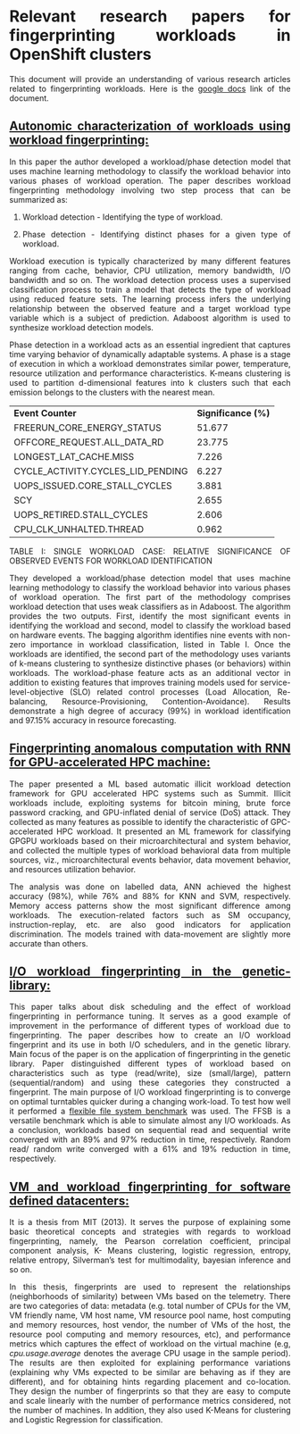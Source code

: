 <div style="text-align: justify">

# **Relevant research papers for fingerprinting workloads in OpenShift clusters**

This document will provide an understanding of various research articles related to fingerprinting workloads. Here is the [google docs](https://docs.google.com/document/d/120fm-EnnM8bmvku9POaDKTb-9dbkqwV_bnIRnIpyDMk/edit) link of the document.

## **[Autonomic characterization of workloads using workload fingerprinting:](https://ieeexplore.ieee.org/document/7015482)**

In this paper the author developed a workload/phase detection model that uses machine learning methodology to classify the workload behavior into various phases of workload operation. The paper describes workload fingerprinting methodology involving two step process that can be summarized as:

1. Workload detection - Identifying the type of workload.

2. Phase detection - Identifying distinct phases for a given type of workload.

Workload execution is typically characterized by many different features ranging from cache, behavior, CPU utilization, memory bandwidth, I/O bandwidth and so on. The workload detection process uses a supervised classification process to train a model that detects the type of workload using reduced feature sets. The learning process infers the underlying relationship between the observed feature and a target workload type variable which is a subject of prediction. Adaboost algorithm is used to synthesize workload detection models.



Phase detection in a workload acts as an essential ingredient that captures time varying behavior of dynamically adaptable systems. A phase is a stage of execution in which a workload demonstrates similar power, temperature, resource utilization and performance characteristics. K-means clustering is used to partition d-dimensional features into k clusters such that each emission belongs to the clusters with the nearest mean.


<table>
  <tr>
   <td><strong>Event Counter</strong>
   </td>
   <td><strong>Significance (%)</strong>
   </td>
  </tr>
  <tr>
   <td>FREERUN_CORE_ENERGY_STATUS
   </td>
   <td>51.677
   </td>
  </tr>
  <tr>
   <td>OFFCORE_REQUEST.ALL_DATA_RD
   </td>
   <td>23.775
   </td>
  </tr>
  <tr>
   <td>LONGEST_LAT_CACHE.MISS
   </td>
   <td>7.226
   </td>
  </tr>
  <tr>
   <td>CYCLE_ACTIVITY.CYCLES_LID_PENDING
   </td>
   <td>6.227
   </td>
  </tr>
  <tr>
   <td>UOPS_ISSUED.CORE_STALL_CYCLES
   </td>
   <td>3.881
   </td>
  </tr>
  <tr>
   <td>SCY
   </td>
   <td>2.655
   </td>
  </tr>
  <tr>
   <td>UOPS_RETIRED.STALL_CYCLES
   </td>
   <td>2.606
   </td>
  </tr>
  <tr>
   <td>CPU_CLK_UNHALTED.THREAD
   </td>
   <td>0.962
   </td>
  </tr>
</table>


TABLE I: SINGLE WORKLOAD CASE: RELATIVE SIGNIFICANCE OF OBSERVED EVENTS FOR WORKLOAD IDENTIFICATION

They developed a workload/phase detection model that uses machine learning methodology to classify the workload behavior into various phases of workload operation. The first part of the methodology comprises workload detection that uses weak classifiers as in Adaboost. The algorithm provides the two outputs. First, identify the most significant events in identifying the workload and second, model to classify the workload based on hardware events. The bagging algorithm identifies nine events with non-zero importance in workload classification, listed in Table I. Once the workloads are identified, the second part of the methodology uses variants of k-means clustering to synthesize distinctive phases (or behaviors) within workloads. The workload-phase feature acts as an additional vector in addition to existing features that improves training models used for service-level-objective (SLO) related control processes (Load Allocation, Re-balancing, Resource-Provisioning, Contention-Avoidance). Results demonstrate a high degree of accuracy (99%) in workload identification and 97.15% accuracy in resource forecasting.



## **[Fingerprinting anomalous computation with RNN for GPU-accelerated HPC machine:](https://sc19.supercomputing.org/proceedings/src_poster/poster_files/spostg129s2-file2.pdf)**

The paper presented a ML based automatic illicit workload detection framework for GPU accelerated HPC systems such as Summit. Illicit workloads include, exploiting systems for bitcoin mining, brute force password cracking, and GPU-inflated denial of service (DoS) attack. They collected as many features as possible to identify the characteristic of GPC-accelerated HPC workload. It presented an ML framework for classifying GPGPU workloads based on their microarchitectural and system behavior, and collected the multiple types of workload behavioral data from multiple sources, viz., microarchitectural events behavior, data movement behavior, and resources utilization behavior.

The analysis was done on labelled data, ANN achieved the highest accuracy (98%), while 76% and 88% for KNN and SVM, respectively. Memory access patterns show the most significant difference among workloads. The execution-related factors such as SM occupancy, instruction-replay, etc. are also good indicators for application discrimination. The models trained with data-movement are slightly more accurate than others.

## **[I/O workload fingerprinting in the genetic-library:](https://citeseerx.ist.psu.edu/viewdoc/download?doi=10.1.1.504.3994&rep=rep1&type=pdf)**

This paper talks about disk scheduling and the effect of workload fingerprinting in performance tuning. It serves as a good example of improvement in the performance of different types of workload due to fingerprinting. The paper describes how to create an I/O workload fingerprint and its use in both I/O schedulers, and in the genetic library. Main focus of the paper is on the application of fingerprinting in the genetic library. Paper distinguished different types of workload based on characteristics such as type (read/write), size (small/large), pattern (sequential/random) and using these categories they constructed a fingerprint. The main purpose of I/O workload fingerprinting is to converge on optimal turntables quicker during a changing work-load. To test how well it performed a [flexible file system benchmark](https://sourceforge.net/projects/ffsb/) was used. The FFSB is a versatile benchmark which is able to simulate almost any I/O workloads. As a conclusion, workloads based on sequential read and sequential write converged with an 89% and 97% reduction in time, respectively. Random read/ random write converged with a 61% and 19% reduction in time, respectively.

## **[VM and workload fingerprinting for software defined datacenters:](https://dspace.mit.edu/handle/1721.1/85425)**

It is a thesis from MIT (2013). It serves the purpose of explaining some basic theoretical concepts and strategies with regards to workload fingerprinting, namely, the Pearson correlation coefficient, principal component analysis, K- Means clustering, logistic regression, entropy, relative entropy, Silverman’s test for multimodality, bayesian inference and so on.

In this thesis, fingerprints are used to represent the relationships (neighborhoods of similarity) between VMs based on the telemetry. There are two categories of data: metadata (e.g. total number of CPUs for the VM, VM friendly name, VM host name, VM resource pool name, host computing and memory resources, host vendor, the number of VMs of the host, the resource pool computing and memory resources, etc), and performance metrics which captures the effect of workload on the virtual machine (e.g, _cpu.usage.average_ denotes the average CPU usage in the sample period). The results are then exploited for explaining performance variations (explaining why VMs expected to be similar are behaving as if they are different), and for obtaining hints regarding placement and co-location. They design the number of fingerprints so that they are easy to compute and scale linearly with the number of performance metrics considered, not the number of machines. In addition, they also used K-Means for clustering and Logistic Regression for classification.

</div>
